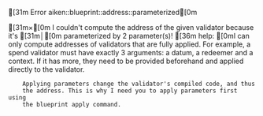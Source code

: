 [31m        Error aiken::blueprint::address::parameterized[0m

  [31m×[0m I couldn't compute the address of the given validator because it's
  [31m│[0m parameterized by 2 parameter(s)!
[36m  help: [0mI can only compute addresses of validators that are fully applied.
        For example, a spend validator must have exactly 3 arguments: a
        datum, a redeemer and a context. If it has more, they need to be
        provided beforehand and applied directly to the validator.
        
        Applying parameters change the validator's compiled code, and thus
        the address. This is why I need you to apply parameters first using
        the blueprint apply command.

